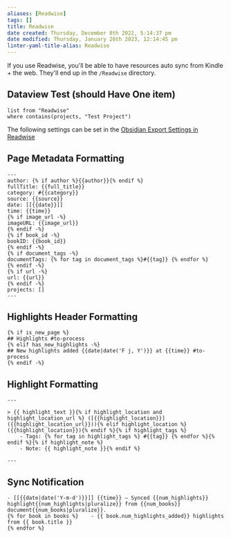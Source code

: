 ```yaml
---
aliases: [Readwise]
tags: []
title: Readwise
date created: Thursday, December 8th 2022, 5:14:37 pm
date modified: Thursday, January 26th 2023, 12:14:45 pm
linter-yaml-title-alias: Readwise
---
```


If you use Readwise, you'll be able to have resources auto sync from Kindle + the web. They'll end up in the `/Readwise` directory.

## Dataview Test (should Have One item)
```dataview
list from "Readwise" 
where contains(projects, "Test Project")
```

The following settings can be set in the [Obsidian Export Settings in Readwise](https://readwise.io/export/obsidian/preferences)

## Page Metadata Formatting

```
---
author: {% if author %}{{author}}{% endif %}
fullTitle: {{full_title}}
category: #{{category}}
source: {{source}}
date: [[{{date}}]]
time: {{time}}
{% if image_url -%}
imageURL: {{image_url}}
{% endif -%}
{% if book_id -%}
bookID: {{book_id}}
{% endif -%}
{% if document_tags -%}
documentTags: {% for tag in document_tags %}#{{tag}} {% endfor %}
{% endif -%}
{% if url -%}
url: {{url}}
{% endif -%}
projects: []
---
```


## Highlights Header Formatting

```
{% if is_new_page %}
## Highlights #to-process 
{% elif has_new_highlights -%}
## New highlights added {{date|date('F j, Y')}} at {{time}} #to-process 
{% endif -%}
```


## Highlight Formatting

```
---

> {{ highlight_text }}{% if highlight_location and highlight_location_url %} ([{{highlight_location}}]({{highlight_location_url}})){% elif highlight_location %} ({{highlight_location}}){% endif %}{% if highlight_tags %}
    - Tags: {% for tag in highlight_tags %} #{{tag}} {% endfor %}{% endif %}{% if highlight_note %}
    - Note: {{ highlight_note }}{% endif %}

---
```


## Sync Notification
```
- [[{{date|date('Y-m-d')}}]] {{time}} — Synced {{num_highlights}} highlight{{num_highlights|pluralize}} from {{num_books}} document{{num_books|pluralize}}.
{% for book in books %}    - {{ book.num_highlights_added}} highlights from {{ book.title }}
{% endfor %}
```
